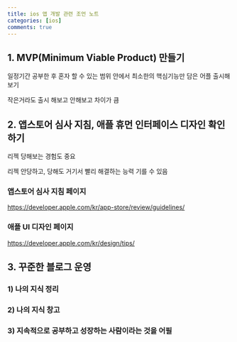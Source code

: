 ```yaml
---
title: ios 앱 개발 관련 조언 노트
categories: [ios]
comments: true
---
```


## 1. MVP(Minimum Viable Product) 만들기

일정기간 공부한 후 혼자 할 수 있는 범위 안에서 최소한의 핵심기능만 담은 어플 출시해보기

작은거라도 출시 해보고 안해보고 차이가 큼


## 2. 앱스토어 심사 지침, 애플 휴먼 인터페이스 디자인 확인하기

리젝 당해보는 경험도 중요

리젝 안당하고, 당해도 거기서 빨리 해결하는 능력 기를 수 있음

### 앱스토어 심사 지침 페이지
https://developer.apple.com/kr/app-store/review/guidelines/

### 애플 UI 디자인 페이지
https://developer.apple.com/kr/design/tips/


## 3. 꾸준한 블로그 운영

### 1) 나의 지식 정리

### 2) 나의 지식 창고

### 3) 지속적으로 공부하고 성장하는 사람이라는 것을 어필

